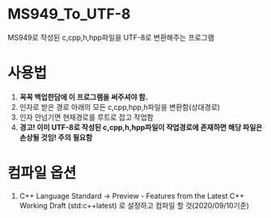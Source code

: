 # MS949_To_UTF-8
MS949로 작성된 c,cpp,h,hpp파일을 UTF-8로 변환해주는 프로그램
# 사용법
1) **꼭꼭 백업한담에 이 프로그램을 써주셔야 함.**
2) 인자로 받은 경로 아래의 모든 c,cpp,hpp,h파일을 변환함(상대경로)
3) 인자 안넘기면 현재경로를 루트로 잡고 작업함
4) **경고! 이미 UTF-8로 작성된 c,cpp,h,hpp파일이 작업경로에 존재하면 해당 파일은 손상될 것임! 주의 필요함**
# 컴파일 옵션
1) C++ Language Standard -> Preview - Features from the Latest C++ Working Draft (std:c++latest) 로 설정하고 컴파일 할 것(2020/09/10기준)


